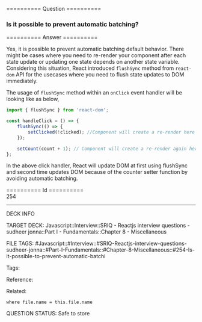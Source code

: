 ========== Question ==========  

### Is it possible to prevent automatic batching?  

========== Answer ==========  

Yes, it is possible to prevent automatic batching default behavior. There might be cases where you need to re-render your component after each state update or updating one state depends on another state variable. Considering this situation, React introduced `flushSync` method from `react-dom` API for the usecases where you need to flush state updates to DOM immediately.

The usage of `flushSync` method within an `onClick` event handler will be looking like as below,

```jsx
import { flushSync } from 'react-dom';

const handleClick = () => {
    flushSync(() => {
        setClicked(!clicked); //Component will create a re-render here
    });

    setCount(count + 1); // Component will create a re-render again here
};
```

In the above click handler, React will update DOM at first using flushSync and second time updates DOM because of the counter setter function by avoiding automatic batching.

========== Id ==========  
254

---

DECK INFO

TARGET DECK: Javascript::Interview::SRIQ - Reactjs interview questions - sudheer jonna::Part I - Fundamentals::Chapter 8 - Miscellaneous

FILE TAGS: #Javascript::#Interview::#SRIQ-Reactjs-interview-questions-sudheer-jonna::#Part-I-Fundamentals::#Chapter-8-Miscellaneous::#254-Is-it-possible-to-prevent-automatic-batchi

Tags:

Reference:

Related:

```dataview
where file.name = this.file.name
```

QUESTION STATUS: Safe to store
